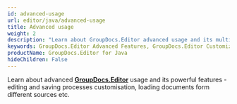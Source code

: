 ```yaml
---
id: advanced-usage
url: editor/java/advanced-usage
title: Advanced usage
weight: 2
description: "Learn about GroupDocs.Editor advanced usage and its multiple powerful features like enabling font extraction, specifying document locale, memory usage optimisation etc."
keywords: GroupDocs.Editor Advanced Features, GroupDocs.Editor Customization
productName: GroupDocs.Editor for Java
hideChildren: False
---
```

Learn about advanced [**GroupDocs.Editor**](https://products.groupdocs.com/editor/java) usage and its powerful features - editing and saving processes customisation, loading documents form different sources etc.
